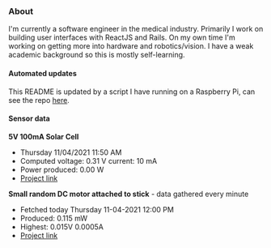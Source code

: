 ### About
I'm currently a software engineer in the medical industry. Primarily I work on building user interfaces with ReactJS and Rails. On my own time I'm working on getting more into hardware and robotics/vision. I have a weak academic background so this is mostly self-learning.

#### Automated updates
This README is updated by a script I have running on a Raspberry Pi, can see the repo [here](https://github.com/jdc-cunningham/raspi-git-repo-updater).

#### Sensor data
**5V 100mA Solar Cell**
- Thursday 11/04/2021 11:50 AM
- Computed voltage: 0.31 V current: 10 mA
- Power produced: 0.00 W
- [Project link](https://github.com/jdc-cunningham/raspisolarplotter)

**Small random DC motor attached to stick** - data gathered every minute
- Fetched today Thursday 11-04-2021 12:00 PM
- Produced: 0.115 mW
- Highest: 0.015V 0.0005A
- [Project link](https://github.com/jdc-cunningham/turbine-raspi)